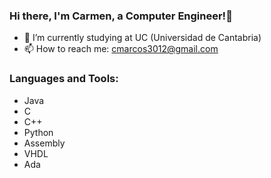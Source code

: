 ### Hi there, I'm Carmen, a Computer Engineer!👋


- 🌱 I’m currently studying at UC (Universidad de Cantabria)
- 📫 How to reach me: cmarcos3012@gmail.com

### Languages and Tools:
- Java
- C
- C++
- Python
- Assembly
- VHDL
- Ada
